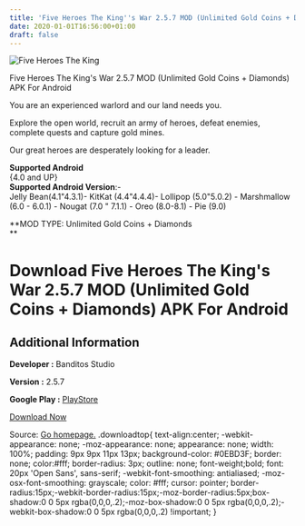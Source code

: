 ```yaml
---
title: 'Five Heroes The King''s War 2.5.7 MOD (Unlimited Gold Coins + Diamonds) APK For Android'
date: 2020-01-01T16:56:00+01:00
draft: false
---
```


![Five Heroes The King](https://i1.wp.com/apkhome.net/wp-content/uploads/2020/01/Five-Heroes-The-Kings-War-2.5.7-MOD-Unlimited-Gold-Coins-Diamonds.png "Five Heroes The King")

  

Five Heroes The King's War 2.5.7 MOD (Unlimited Gold Coins + Diamonds) APK For Android

You are an experienced warlord and our land needs you.

Explore the open world, recruit an army of heroes, defeat enemies, complete quests and capture gold mines.

Our great heroes are desperately looking for a leader.

**Supported Android**  
{4.0 and UP}  
**Supported Android Version**:-  
Jelly Bean(4.1"4.3.1)- KitKat (4.4"4.4.4)- Lollipop (5.0"5.0.2) - Marshmallow (6.0 - 6.0.1) - Nougat (7.0 " 7.1.1) - Oreo (8.0-8.1) - Pie (9.0)

**MOD TYPE: Unlimited Gold Coins + Diamonds  
**

Download Five Heroes The King's War 2.5.7 MOD (Unlimited Gold Coins + Diamonds) APK For Android
===============================================================================================

Additional Information
----------------------

**Developer :** Banditos Studio

**Version :** 2.5.7

**Google Play :** [PlayStore](https://play.google.com/store/apps/details?id=studio.banditos.banditos5)

  

[Download Now](https://store4app.co/post/five-heroes-the-kings-war-2-5-7-mod-unlimited-gold-coins-diamonds-apk-for-android_1577879257)

  
Source: [Go homepage.](https://store4app.co/post/five-heroes-the-kings-war-2-5-7-mod-unlimited-gold-coins-diamonds-apk-for-android_1577879257) .downloadtop{ text-align:center; -webkit-appearance: none; -moz-appearance: none; appearance: none; width: 100%; padding: 9px 9px 11px 13px; background-color: #0EBD3F; border: none; color:#fff; border-radius: 3px; outline: none; font-weight;bold; font: 20px 'Open Sans', sans-serif; -webkit-font-smoothing: antialiased; -moz-osx-font-smoothing: grayscale; color: #fff; cursor: pointer; border-radius:15px;-webkit-border-radius:15px;-moz-border-radius:5px;box-shadow:0 0 5px rgba(0,0,0,.2);-moz-box-shadow:0 0 5px rgba(0,0,0,.2);-webkit-box-shadow:0 0 5px rgba(0,0,0,.2) !important; }